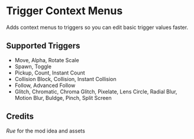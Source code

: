 # Trigger Context Menus
Adds context menus to triggers so you can edit basic trigger values faster.
## Supported Triggers
- Move, Alpha, Rotate Scale
- Spawn, Toggle
- Pickup, Count, Instant Count
- Collision Block, Collision, Instant Collision
- Follow, Advanced Follow
- Glitch, Chromatic, Chroma Glitch, Pixelate, 
Lens Circle, Radial Blur, Motion Blur, Buldge, 
Pinch, Split Screen
## Credits
*Rue* for the mod idea and assets